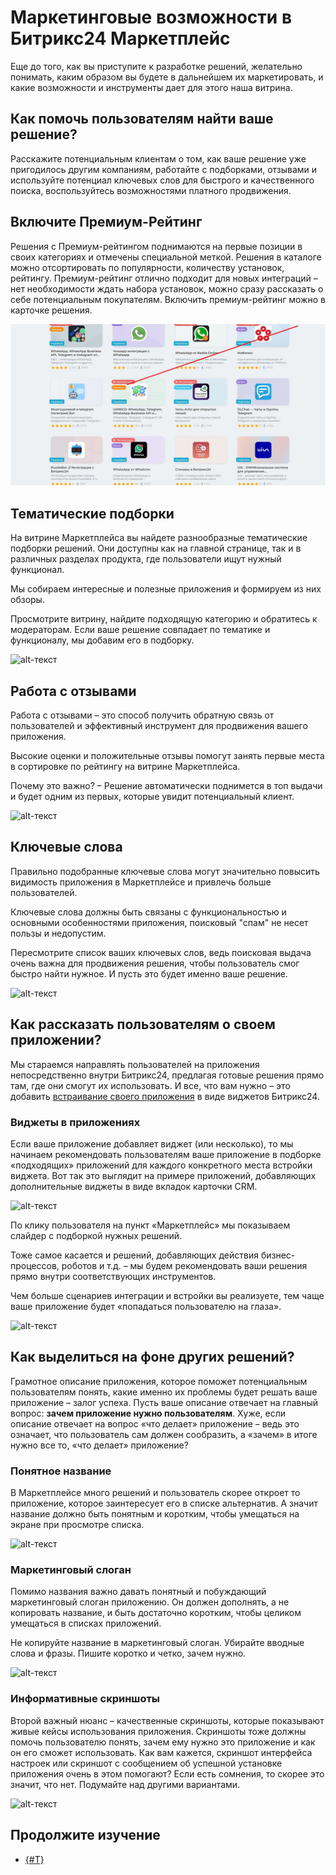 # Маркетинговые возможности в Битрикс24 Маркетплейс

Еще до того, как вы приступите к разработке решений, желательно понимать, каким образом вы будете в дальнейшем их маркетировать, и какие возможности и инструменты дает для этого наша витрина.

## Как помочь пользователям найти ваше решение? 

Расскажите потенциальным клиентам о том, как ваше решение уже пригодилось другим компаниям, работайте с подборками, отзывами и используйте потенциал ключевых слов для быстрого и качественного поиска, воспользуйтесь возможностями платного продвижения.

## Включите Премиум-Рейтинг

Решения с Премиум-рейтингом поднимаются на первые позиции в своих категориях и отмечены специальной меткой. Решения в каталоге можно отсортировать по популярности, количеству установок, рейтингу. Премиум-рейтинг отлично подходит для новых интеграций – нет необходимости ждать набора установок, можно сразу рассказать о себе потенциальным покупателям. Включить премиум-рейтинг можно в карточке решения.

![alt-текст](_images/Premium_r.jpg)

## Тематические подборки

На витрине Маркетплейса вы найдете разнообразные тематические подборки решений. Они доступны как на главной странице, так и в различных разделах продукта, где пользователи ищут нужный функционал.

Мы собираем интересные и полезные приложения и формируем из них обзоры.

Просмотрите витрину, найдите подходящую категорию и обратитесь к модераторам. Если ваше решение совпадает по тематике и функционалу, мы добавим его в подборку.

![alt-текст](_images/selections_1x.jpg)

## Работа с отзывами

Работа с отзывами – это способ получить обратную связь от пользователей и эффективный инструмент для продвижения вашего приложения.

Высокие оценки и положительные отзывы помогут занять первые места в сортировке по рейтингу на витрине Маркетплейса.

Почему это важно? – Решение автоматически поднимется в топ выдачи и будет одним из первых, которые увидит потенциальный клиент.

![alt-текст](_images/reviews_1x.jpg)

## Ключевые слова

Правильно подобранные ключевые слова могут значительно повысить видимость приложения в Маркетплейсе и привлечь больше пользователей.

Ключевые слова должны быть связаны с функциональностью и основными особенностями приложения, поисковый "спам" не несет пользы и недопустим.

Пересмотрите список ваших ключевых слов, ведь поисковая выдача очень важна для продвижения решения, чтобы пользователь смог быстро найти нужное. И пусть это будет именно ваше решение.

![alt-текст](_images/fields_in_the_crm_1x.jpg)

## Как рассказать пользователям о своем приложении?

Мы стараемся направлять пользователей на приложения непосредственно внутри Битрикс24, предлагая готовые решения прямо там, где они смогут их использовать. И все, что вам нужно – это добавить [встраивание своего приложения](../../api-reference/widgets/index.md) в виде виджетов Битрикс24.

### Виджеты в приложениях

Если ваше приложение добавляет виджет (или несколько), то мы начинаем рекомендовать пользователям ваше приложение в подборке «подходящих» приложений для каждого конкретного места встройки виджета. Вот так это выглядит на примере приложений, добавляющих дополнительные виджеты в виде вкладок карточки CRM.

![alt-текст](_images/application_embedding.jpg)

По клику пользователя на пункт «Маркетплейс» мы показываем слайдер с подборкой нужных решений.

Тоже самое касается и решений, добавляющих действия бизнес-процессов, роботов и т.д. – мы будем рекомендовать ваши решения прямо внутри соответствующих инструментов.

Чем больше сценариев интеграции и встройки вы реализуете, тем чаще ваше приложение будет «попадаться пользователю на глаза».

![alt-текст](_images/collections_application_embedding.jpg)

## Как выделиться на фоне других решений?

Грамотное описание приложения, которое поможет потенциальным пользователям понять, какие именно их проблемы будет решать ваше приложение – залог успеха. Пусть ваше описание отвечает на главный вопрос: **зачем приложение нужно пользователям**. Хуже, если описание отвечает на вопрос «что делает» приложение – ведь это означает, что пользователь сам должен сообразить, а «зачем» в итоге нужно все то, «что делает» приложение?

### Понятное название

В Маркетплейсе много решений и пользователь скорее откроет то приложение, которое заинтересует его в списке альтернатив. А значит название должно быть понятным и коротким, чтобы умещаться на экране при просмотре списка.

![alt-текст](_images/understandable_name.jpg)

### Маркетинговый слоган

Помимо названия важно давать понятный и побуждающий маркетинговый слоган приложению. Он должен дополнять, а не копировать название, и быть достаточно коротким, чтобы целиком умещаться в списках приложений. 

Не копируйте название в маркетинговый слоган. Убирайте вводные слова и фразы. Пишите коротко и четко, зачем нужно.

![alt-текст](_images/short_description.jpg)

### Информативные скриншоты

Второй важный нюанс – качественные скриншоты, которые показывают живые кейсы использования приложения. Скриншоты тоже должны помочь пользователю понять, зачем ему нужно это приложение и как он его сможет использовать. Как вам кажется, скриншот интерфейса настроек или скриншот с сообщением об успешной установке приложения очень в этом помогают? Если есть сомнения, то скорее это значит, что нет. Подумайте над другими вариантами.

![alt-текст](_images/screenshots.jpg)

## Продолжите изучение

- [{#T}](users-rating.md)